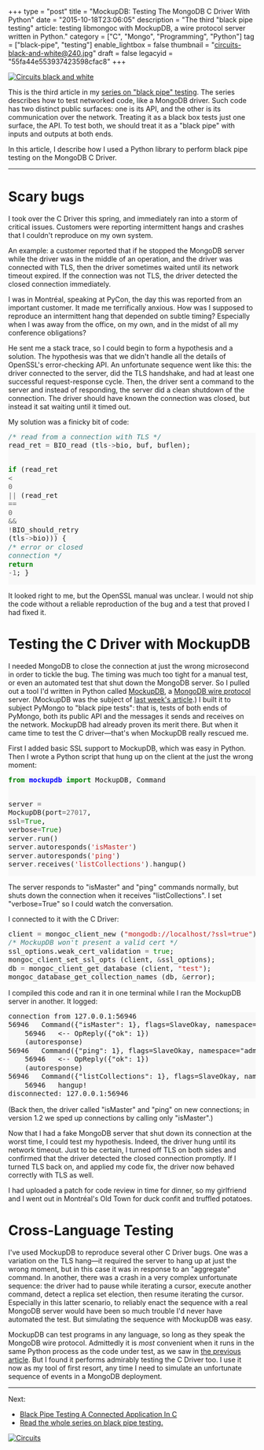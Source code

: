 +++
type = "post"
title = "MockupDB: Testing The MongoDB C Driver With Python"
date = "2015-10-18T23:06:05"
description = "The third \"black pipe testing\" article: testing libmongoc with MockupDB, a wire protocol server written in Python."
category = ["C", "Mongo", "Programming", "Python"]
tag = ["black-pipe", "testing"]
enable_lightbox = false
thumbnail = "circuits-black-and-white@240.jpg"
draft = false
legacyid = "55fa44e553937423598cfac8"
+++

<p><a href="https://www.flickr.com/photos/emptysquare/2532439577"><img style="display:block; margin-left:auto; margin-right:auto;" src="circuits-black-and-white.jpg" alt="Circuits black and white" title="Circuits black and white" /></a></p>
<p>This is the third article in my <a href="/blog/black-pipe-testing-series/">series on "black pipe" testing</a>. The series describes how to test networked code, like a MongoDB driver. Such code has two distinct public surfaces: one is its API, and the other is its communication over the network. Treating it as a black box tests just one surface, the API. To test both, we should treat it as a "black pipe" with inputs and outputs at both ends.</p>
<p>In this article, I describe how I used a Python library to perform black pipe testing on the MongoDB C Driver.</p>
<hr />
<h1 id="scary-bugs">Scary bugs</h1>
<p>I took over the C Driver this spring, and immediately ran into a storm of critical issues. Customers were reporting intermittent hangs and crashes that I couldn't reproduce on my own system.</p>
<p>An example: a customer reported that if he stopped the MongoDB server while the driver was in the middle of an operation, and the driver was connected with TLS, then the driver sometimes waited until its network timeout expired. If the connection was not TLS, the driver detected the closed connection immediately.</p>
<p>I was in Montr&eacute;al, speaking at PyCon, the day this was reported from an important customer. It made me terrifically anxious. How was I supposed to reproduce an intermittent hang that depended on subtle timing? Especially when I was away from the office, on my own, and in the midst of all my conference obligations?</p>
<p>He sent me a stack trace, so I could begin to form a hypothesis and a solution. The hypothesis was that we didn't handle all the details of OpenSSL's error-checking API. An unfortunate sequence went like this: the driver connected to the server, did the TLS handshake, and had at least one successful request-response cycle. Then, the driver sent a command to the server and instead of responding, the server did a clean shutdown of the connection. The driver should have known the connection was closed, but instead it sat waiting until it timed out.</p>
<p>My solution was a finicky bit of code:</p>
<div class="codehilite" style="background: #f8f8f8"><pre style="line-height: 125%"><span style="color: #408080; font-style: italic">/* read from a connection with TLS */</span>
read_ret <span style="color: #666666">=</span> BIO_read (tls<span style="color: #666666">-&gt;</span>bio, buf, buflen);

<span style="color: #008000; font-weight: bold">if</span> (read_ret <span style="color: #666666">&lt;</span> <span style="color: #666666">0</span> <span style="color: #666666">||</span> (read_ret <span style="color: #666666">==</span> <span style="color: #666666">0</span> <span style="color: #666666">&amp;&amp;</span> <span style="color: #666666">!</span>BIO_should_retry (tls<span style="color: #666666">-&gt;</span>bio))) {
   <span style="color: #408080; font-style: italic">/* error or closed connection */</span>
   <span style="color: #008000; font-weight: bold">return</span> <span style="color: #666666">-1</span>;
}
</pre></div>


<p>It looked right to me, but the OpenSSL manual was unclear. I would not ship the code without a reliable reproduction of the bug and a test that proved I had fixed it.</p>
<h1 id="testing-the-c-driver-with-mockupdb">Testing the C Driver with MockupDB</h1>
<p>I needed MongoDB to close the connection at just the wrong microsecond in order to tickle the bug. The timing was much too tight for a manual test, or even an automated test that shut down the MongoDB server. So I pulled out a tool I'd written in Python called <a href="http://mockupdb.readthedocs.org/">MockupDB</a>, a <a href="http://docs.mongodb.org/meta-driver/latest/legacy/mongodb-wire-protocol/">MongoDB wire protocol</a> server. (MockupDB was the subject of <a href="/blog/black-pipe-testing-pymongo/">last week's article</a>.) I built it to subject PyMongo to "black pipe tests": that is, tests of both ends of PyMongo, both its public API and the messages it sends and receives on the network. MockupDB had already proven its merit there. But when it came time to test the C driver&mdash;that's when MockupDB really rescued me.</p>
<p>First I added basic SSL support to MockupDB, which was easy in Python. Then I wrote a Python script that hung up on the client at the just the wrong moment:</p>
<div class="codehilite" style="background: #f8f8f8"><pre style="line-height: 125%"><span style="color: #008000; font-weight: bold">from</span> <span style="color: #0000FF; font-weight: bold">mockupdb</span> <span style="color: #008000; font-weight: bold">import</span> MockupDB, Command

server <span style="color: #666666">=</span> MockupDB(port<span style="color: #666666">=27017</span>, ssl<span style="color: #666666">=</span><span style="color: #008000">True</span>, verbose<span style="color: #666666">=</span><span style="color: #008000">True</span>)
server<span style="color: #666666">.</span>run()
server<span style="color: #666666">.</span>autoresponds(<span style="color: #BA2121">&#39;isMaster&#39;</span>)
server<span style="color: #666666">.</span>autoresponds(<span style="color: #BA2121">&#39;ping&#39;</span>)
server<span style="color: #666666">.</span>receives(<span style="color: #BA2121">&#39;listCollections&#39;</span>)<span style="color: #666666">.</span>hangup()
</pre></div>


<p>The server responds to "isMaster" and "ping" commands normally, but shuts down the connection when it receives "listCollections". I set "verbose=True" so I could watch the conversation.</p>
<p>I connected to it with the C Driver:</p>
<div class="codehilite" style="background: #f8f8f8"><pre style="line-height: 125%">client <span style="color: #666666">=</span> mongoc_client_new (<span style="color: #BA2121">&quot;mongodb://localhost/?ssl=true&quot;</span>);
<span style="color: #408080; font-style: italic">/* MockupDB won&#39;t present a valid cert */</span>
ssl_options.weak_cert_validation <span style="color: #666666">=</span> <span style="color: #008000">true</span>;
mongoc_client_set_ssl_opts (client, <span style="color: #666666">&amp;</span>ssl_options);
db <span style="color: #666666">=</span> mongoc_client_get_database (client, <span style="color: #BA2121">&quot;test&quot;</span>);
mongoc_database_get_collection_names (db, <span style="color: #666666">&amp;</span>error);
</pre></div>


<p>I compiled this code and ran it in one terminal while I ran the MockupDB server in another. It logged:</p>
<div class="codehilite" style="background: #f8f8f8"><pre style="line-height: 125%">connection from 127.0.0.1:56946
56946   Command({&quot;isMaster&quot;: 1}, flags=SlaveOkay, namespace=&quot;admin&quot;)
    56946   &lt;-- OpReply({&quot;ok&quot;: 1})
    (autoresponse)
56946   Command({&quot;ping&quot;: 1}, flags=SlaveOkay, namespace=&quot;admin&quot;)
    56946   &lt;-- OpReply({&quot;ok&quot;: 1})
    (autoresponse)
56946   Command({&quot;listCollections&quot;: 1}, flags=SlaveOkay, namespace=&quot;test&quot;)
    56946   hangup!
disconnected: 127.0.0.1:56946
</pre></div>


<p>(Back then, the driver called "isMaster" and "ping" on new connections; in version 1.2 we sped up connections by calling only "isMaster".)</p>
<p>Now that I had a fake MongoDB server that shut down its connection at the worst time, I could test my hypothesis. Indeed, the driver hung until its network timeout. Just to be certain, I turned off TLS on both sides and confirmed that the driver detected the closed connection promptly. If I turned TLS back on, and applied my code fix, the driver now behaved correctly with TLS as well.</p>
<p>I had uploaded a patch for code review in time for dinner, so my girlfriend and I went out in Montr&eacute;al's Old Town for duck confit and truffled potatoes.</p>
<h1 id="cross-language-testing">Cross-Language Testing</h1>
<p>I've used MockupDB to reproduce several other C Driver bugs. One was a variation on the TLS hang&mdash;it required the server to hang up at just the wrong moment, but in this case it was in response to an "aggregate" command. In another, there was a crash in a very complex unfortunate sequence: the driver had to pause while iterating a cursor, execute another command, detect a replica set election, then resume iterating the cursor. Especially in this latter scenario, to reliably enact the sequence with a real MongoDB server would have been so much trouble I'd never have automated the test. But simulating the sequence with MockupDB was easy.</p>
<p>MockupDB can test programs in any language, so long as they speak the MongoDB wire protocol. Admittedly it is <em>most</em> convenient when it runs in the same Python process as the code under test, as we saw in <a href="/blog/black-pipe-testing-pymongo/">the previous article</a>. But I found it performs admirably testing the C Driver too. I use it now as my tool of first resort, any time I need to simulate an unfortunate sequence of events in a MongoDB deployment.</p>
<hr />
<p>Next:</p>
<ul>
<li><a href="/blog/libmongoc-black-pipe-testing-mock-server/">Black Pipe Testing A Connected Application In C</a></li>
<li><a href="/blog/black-pipe-testing-series/">Read the whole series on black pipe testing.</a></li>
</ul>
<p><a href="https://www.flickr.com/photos/emptysquare/2533263564"><img style="display:block; margin-left:auto; margin-right:auto;" src="circuits.jpg" alt="Circuits" title="Circuits" /></a></p>
